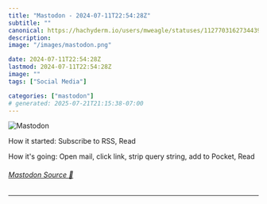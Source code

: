 ```yaml
---
title: "Mastodon - 2024-07-11T22:54:28Z"
subtitle: ""
canonical: https://hachyderm.io/users/mweagle/statuses/112770316273443946
description:
image: "/images/mastodon.png"

date: 2024-07-11T22:54:28Z
lastmod: 2024-07-11T22:54:28Z
image: ""
tags: ["Social Media"]

categories: ["mastodon"]
# generated: 2025-07-21T21:15:38-07:00
---
```

![Mastodon](/images/mastodon.png)

<p>How it started: Subscribe to RSS, Read</p><p>How it&#39;s going: Open mail, click link, strip query string, add to Pocket,  Read</p>


###### [Mastodon Source 🐘](https://hachyderm.io/@mweagle/112770316273443946)

___
